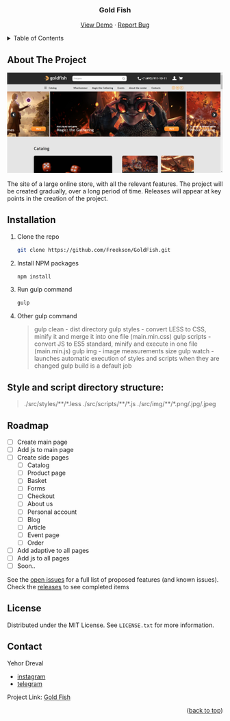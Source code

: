 <div id="top"></div>


<!-- PROJECT LOGO -->
<br />
<div align="center">

<h3 align="center">Gold Fish</h3>

  <p align="center">
    <a href="https://freekson.github.io/GoldFish/">View Demo</a>
    ·
    <a href="https://github.com/Freekson/GoldFish/issues">Report Bug</a>

  </p>
</div>



<!-- TABLE OF CONTENTS -->
<details>
  <summary>Table of Contents</summary>
  <ol>
    <li>
      <a href="#about-the-project">About The Project</a>
    </li>   
    <li><a href="#installation">Installation</a></li>
    <li><a href="#roadmap">Roadmap</a></li>
    <li><a href="#license">License</a></li>
    <li><a href="#contact">Contact</a></li>
  </ol>
</details>



<!-- ABOUT THE PROJECT -->
## About The Project

![project screen](build/img/chrome_qqGQdaHVXp.png)

The site of a large online store, with all the relevant features. The project will be created gradually, over a long period of time. Releases will appear at key points in the creation of the project.


<!-- GETTING STARTED -->

## Installation

1. Clone the repo
   ```sh
   git clone https://github.com/Freekson/GoldFish.git
   ```
2. Install NPM packages
   ```sh
   npm install
   ```
3. Run gulp command
    ```sh
   gulp
   ```
4. Other gulp command
   > gulp clean - dist directory
    gulp styles - convert LESS to CSS, minify it and merge it into one file (main.min.css)
    gulp scripts - convert JS to ES5 standard, minify and execute in one file (main.min.js)
    gulp img - image measurements size
    gulp watch - launches automatic execution of styles and scripts when they are changed
    gulp build is a default job



## Style and script directory structure:
>./src/styles/\*\*/\*.less
>./src/scripts/\*\*/\*.js
>./src/img/\*\*/\*.png/.jpg/.jpeg

<!-- ROADMAP -->
## Roadmap

- [ ] Create main page
- [ ] Add js to main page
- [ ] Create side pages
    - [ ] Catalog
    - [ ] Product page
    - [ ] Basket
    - [ ] Forms
    - [ ] Checkout
    - [ ] About us
    - [ ] Personal account
    - [ ] Blog 
    - [ ] Article
    - [ ] Event page
    - [ ] Order
- [ ] Add adaptive to all pages
- [ ] Add js to all pages
- [ ] Soon.. 

See the [open issues](https://github.com/Freekson/GoldFish/issues) for a full list of proposed features (and known issues).
Check the [releases](https://github.com/Freekson/GoldFish/releases) to see completed items 


<!-- LICENSE -->
## License

Distributed under the MIT License. See `LICENSE.txt` for more information.


<!-- CONTACT -->
## Contact

Yehor Dreval 
- [instagram](https://www.instagram.com/freeksons)
- [telegram](https://t.me/freekson)

Project Link: [Gold Fish](https://github.com/Freekson/GoldFish)
<p align="right">(<a href="#top">back to top</a>)</p>
